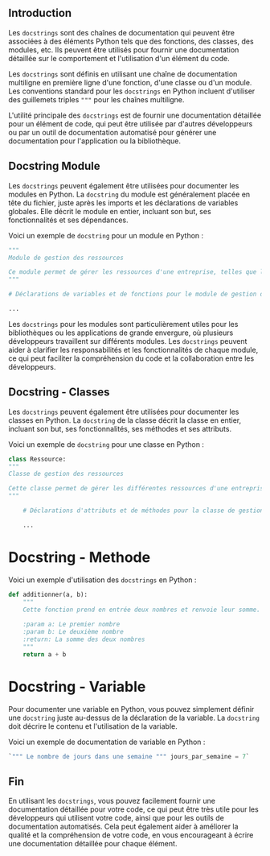 ## Introduction
Les `docstrings` sont des chaînes de documentation qui peuvent être associées à des éléments Python tels que des fonctions, des classes, des modules, etc. Ils peuvent être utilisés pour fournir une documentation détaillée sur le comportement et l'utilisation d'un élément du code.

Les `docstrings` sont définis en utilisant une chaîne de documentation multiligne en première ligne d'une fonction, d'une classe ou d'un module. Les conventions standard pour les `docstrings` en Python incluent d'utiliser des guillemets triples `"""` pour les chaînes multiligne.

L'utilité principale des `docstrings` est de fournir une documentation détaillée pour un élément de code, qui peut être utilisée par d'autres développeurs ou par un outil de documentation automatisé pour générer une documentation pour l'application ou la bibliothèque.

## Docstring Module
Les `docstrings` peuvent également être utilisées pour documenter les modules en Python. La `docstring` du module est généralement placée en tête du fichier, juste après les imports et les déclarations de variables globales. Elle décrit le module en entier, incluant son but, ses fonctionnalités et ses dépendances.

Voici un exemple de `docstring` pour un module en Python :
```python
"""
Module de gestion des ressources

Ce module permet de gérer les ressources d'une entreprise, telles que l'énergie, le métal et les roches. Il fournit des fonctions pour ajouter, retirer et consulter les quantités de ressources.
"""

# Déclarations de variables et de fonctions pour le module de gestion des ressources

...
```

Les `docstrings` pour les modules sont particulièrement utiles pour les bibliothèques ou les applications de grande envergure, où plusieurs développeurs travaillent sur différents modules. Les `docstrings` peuvent aider à clarifier les responsabilités et les fonctionnalités de chaque module, ce qui peut faciliter la compréhension du code et la collaboration entre les développeurs.

## Docstring - Classes
Les `docstrings` peuvent également être utilisées pour documenter les classes en Python. La `docstring` de la classe décrit la classe en entier, incluant son but, ses fonctionnalités, ses méthodes et ses attributs.

Voici un exemple de `docstring` pour une classe en Python :
```python
class Ressource:
"""
Classe de gestion des ressources

Cette classe permet de gérer les différentes ressources d'une entreprise, telles que l'énergie, le métal et les roches. Elle fournit des méthodes pour ajouter, retirer et consulter les quantités de ressources.
"""

    # Déclarations d'attributs et de méthodes pour la classe de gestion des ressources

    ...
```


# Docstring -  Methode

Voici un exemple d'utilisation des `docstrings` en Python :
```python
def additionner(a, b):
    """
    Cette fonction prend en entrée deux nombres et renvoie leur somme.
    
    :param a: Le premier nombre
    :param b: Le deuxième nombre
    :return: La somme des deux nombres
    """
    return a + b
```

# Docstring - Variable

Pour documenter une variable en Python, vous pouvez simplement définir une `docstring` juste au-dessus de la déclaration de la variable. La `docstring` doit décrire le contenu et l'utilisation de la variable.

Voici un exemple de documentation de variable en Python :
```python
`""" Le nombre de jours dans une semaine """ jours_par_semaine = 7`
```

## Fin
En utilisant les `docstrings`, vous pouvez facilement fournir une documentation détaillée pour votre code, ce qui peut être très utile pour les développeurs qui utilisent votre code, ainsi que pour les outils de documentation automatisés. Cela peut également aider à améliorer la qualité et la compréhension de votre code, en vous encourageant à écrire une documentation détaillée pour chaque élément.